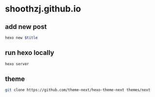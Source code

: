 # shoothzj.github.io

## add new post

```bash
hexo new $title
```

## run hexo locally

```bash
hexo server
```

## theme

```bash
git clone https://github.com/theme-next/hexo-theme-next themes/next
```
